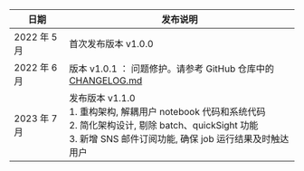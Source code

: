 | 日期         | 发布说明                                                                                                                                                                         |
| ------------ | -------------------------------------------------------------------------------------------------------------------------------------------------------------------------------- |
| 2022 年 5 月 | 首次发布版本 v1.0.0                                                                                                                                                              |
| 2022 年 6 月 | 版本 v1.0.1 ： 问题修护。请参考 GitHub 仓库中的[CHANGELOG.md](https://github.com/awslabs/quantum-computing-exploration-for-drug-discovery-on-aws/blob/main/CHANGELOG.md)         |
| 2023 年 7 月 | 发布版本 v1.1.0 <br> 1. 重构架构, 解耦用户 notebook 代码和系统代码 <br> 2. 简化架构设计, 剔除 batch、quickSight 功能<br> 3. 新增 SNS 邮件订阅功能, 确保 job 运行结果及时触达用户 |
